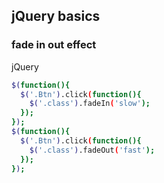 ## jQuery basics

### fade in out effect

jQuery
``` bash
$(function(){
  $('.Btn').click(function(){
    $('.class').fadeIn('slow');
  });
});
$(function(){
  $('.Btn').click(function(){
    $('.class').fadeOut('fast');
  });
});
```
